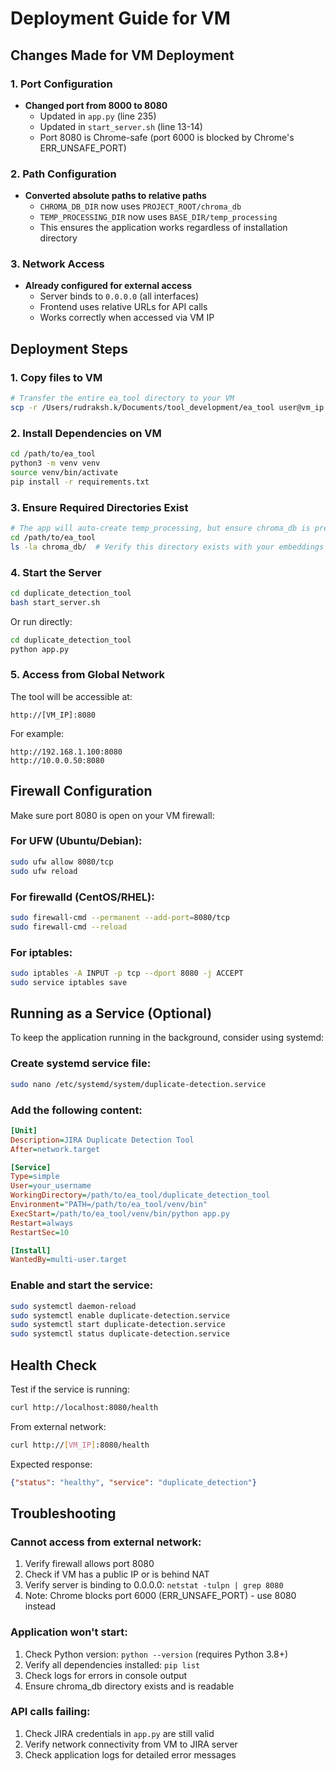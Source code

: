 # Deployment Guide for VM

## Changes Made for VM Deployment

### 1. Port Configuration
- **Changed port from 8000 to 8080**
  - Updated in `app.py` (line 235)
  - Updated in `start_server.sh` (line 13-14)
  - Port 8080 is Chrome-safe (port 6000 is blocked by Chrome's ERR_UNSAFE_PORT)

### 2. Path Configuration
- **Converted absolute paths to relative paths**
  - `CHROMA_DB_DIR` now uses `PROJECT_ROOT/chroma_db`
  - `TEMP_PROCESSING_DIR` now uses `BASE_DIR/temp_processing`
  - This ensures the application works regardless of installation directory

### 3. Network Access
- **Already configured for external access**
  - Server binds to `0.0.0.0` (all interfaces)
  - Frontend uses relative URLs for API calls
  - Works correctly when accessed via VM IP

## Deployment Steps

### 1. Copy files to VM
```bash
# Transfer the entire ea_tool directory to your VM
scp -r /Users/rudraksh.k/Documents/tool_development/ea_tool user@vm_ip:/path/to/destination/
```

### 2. Install Dependencies on VM
```bash
cd /path/to/ea_tool
python3 -m venv venv
source venv/bin/activate
pip install -r requirements.txt
```

### 3. Ensure Required Directories Exist
```bash
# The app will auto-create temp_processing, but ensure chroma_db is present
cd /path/to/ea_tool
ls -la chroma_db/  # Verify this directory exists with your embeddings database
```

### 4. Start the Server
```bash
cd duplicate_detection_tool
bash start_server.sh
```

Or run directly:
```bash
cd duplicate_detection_tool
python app.py
```

### 5. Access from Global Network
The tool will be accessible at:
```
http://[VM_IP]:8080
```

For example:
```
http://192.168.1.100:8080
http://10.0.0.50:8080
```

## Firewall Configuration

Make sure port 8080 is open on your VM firewall:

### For UFW (Ubuntu/Debian):
```bash
sudo ufw allow 8080/tcp
sudo ufw reload
```

### For firewalld (CentOS/RHEL):
```bash
sudo firewall-cmd --permanent --add-port=8080/tcp
sudo firewall-cmd --reload
```

### For iptables:
```bash
sudo iptables -A INPUT -p tcp --dport 8080 -j ACCEPT
sudo service iptables save
```

## Running as a Service (Optional)

To keep the application running in the background, consider using systemd:

### Create systemd service file:
```bash
sudo nano /etc/systemd/system/duplicate-detection.service
```

### Add the following content:
```ini
[Unit]
Description=JIRA Duplicate Detection Tool
After=network.target

[Service]
Type=simple
User=your_username
WorkingDirectory=/path/to/ea_tool/duplicate_detection_tool
Environment="PATH=/path/to/ea_tool/venv/bin"
ExecStart=/path/to/ea_tool/venv/bin/python app.py
Restart=always
RestartSec=10

[Install]
WantedBy=multi-user.target
```

### Enable and start the service:
```bash
sudo systemctl daemon-reload
sudo systemctl enable duplicate-detection.service
sudo systemctl start duplicate-detection.service
sudo systemctl status duplicate-detection.service
```

## Health Check

Test if the service is running:
```bash
curl http://localhost:8080/health
```

From external network:
```bash
curl http://[VM_IP]:8080/health
```

Expected response:
```json
{"status": "healthy", "service": "duplicate_detection"}
```

## Troubleshooting

### Cannot access from external network:
1. Verify firewall allows port 8080
2. Check if VM has a public IP or is behind NAT
3. Verify server is binding to 0.0.0.0: `netstat -tulpn | grep 8080`
4. Note: Chrome blocks port 6000 (ERR_UNSAFE_PORT) - use 8080 instead

### Application won't start:
1. Check Python version: `python --version` (requires Python 3.8+)
2. Verify all dependencies installed: `pip list`
3. Check logs for errors in console output
4. Ensure chroma_db directory exists and is readable

### API calls failing:
1. Check JIRA credentials in `app.py` are still valid
2. Verify network connectivity from VM to JIRA server
3. Check application logs for detailed error messages

